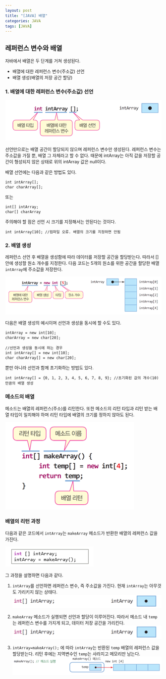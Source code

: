 ```yaml
---
layout: post
title: "[JAVA] 배열"
categories: JAVA
tags: [JAVA]
---
```


## **레퍼런스 변수와 배열**  
  
  
자바에서 배열은 두 단계를 거쳐 생성된다.
  - 배열에 대한 레퍼런스 변수(주소값) 선언
  - 배열 생성(배열의 저장 공간 할당)  
 
 
  
### **1. 배열에 대한 레퍼런스 변수(주소값) 선언**

![image1](/assets/images/JavaImages/3.png)

   선언만으로는 배열 공간이 할당되지 않으며 레퍼런스 변수만 생성된다. 레퍼런스 변수는 주소값을 가질 뿐, 배열 그 자체라고 할 수 없다. 
  때문에 intArray는 아직 값을 저장할 공간이 형성되지 않은 상태로 위의 intArray 값은 null이다.  
  
   배열 선언에는 다음과 같은 방법도 있다.
  
    int intArray[];  
    char charArray[];
  
   또는
  
    int[] intArray;  
    char[] charArray
   
   주의해야 할 점은 선언 시 크기를 지정해서는 안된다는 것이다.
  
    int intArray[10]; //컴파일 오류. 배열의 크기를 지정하면 안됨  
    
  
### **2. 배열 생성**  

   레퍼런스 선언 후 배열을 생성함에 따라 데이터를 저장할 공간을 할당받는다. 따라서 [] 안에 생성할 원소 개수를 지정한다. 
  다음 코드는 5개의 원소를 위한 공간을 할당한 배열 `intArray`에 주소값을 저장한다. 
  
  ![image2](/assets/images/JavaImages/6.png) 
  
   다음은 배열 생성의 예시이며 선언과 생성을 동시에 할 수도 있다.
  
    intArray = new int[10];  
    charArray = new char[20];  
  
    //선언과 생성을 동시에 하는 경우  
    int intArray[] = new int[10];  
    char charArray[] = new char[20];  
  
   뿐만 아니라 선언과 함께 초기화하는 방법도 있다.
  
    int intArray[] = {0, 1, 2, 3, 4, 5, 6, 7, 8, 9}; //초기화된 값의 개수(10)만큼의 배열 생성  
  
  
  
  ### **메소드의 배열**
  
   메소드는 배열의 레퍼런스(주소)를 리턴한다. 또한 메소드의 리턴 타입과 리턴 받는 배열 타입이 일치해야 하며 리턴 타입에 배열의 크기를 정하지 않아도 된다.
  
  ![image4](/assets/images/JavaImages/9.png) 
  
  
   ### **배열의 리턴 과정**
   
   다음과 같은 코드에서 `intArray`는 `makeArray` 메소드가 반환한 배열의 레퍼런스 값을 가진다.  
  
  ![image5](/assets/images/JavaImages/10.png) 
  
   그 과정을 설명하면 다음과 같다.
  
  1. `intArray`를 선언하면 레퍼런스 변수, 즉 주소값을 가진다. 현재 `intArray`는 아무것도 가리키지 않는 상태다.
    ![image6](/assets/images/JavaImages/11.png)
   
  2. `makeArray` 메소드가 실행되면 선언과 할당이 이루어진다. 따라서 메소드 내 `temp`는 레퍼런스 변수를 가지게 되고, 데이터 저장 공간을 가리킨다.
    ![image7](/assets/images/JavaImages/11.png)
    
  3. `intArray=makeArray();` 에 따라 `intArray`는 반환된 `temp` 배열의 레퍼런스 값을 할당받는다. 리턴 후에는 지역변수인 `temp`는 사라지고 메모리만 남는다.
    ![image8](/assets/images/JavaImages/12.png)
    
    
  
